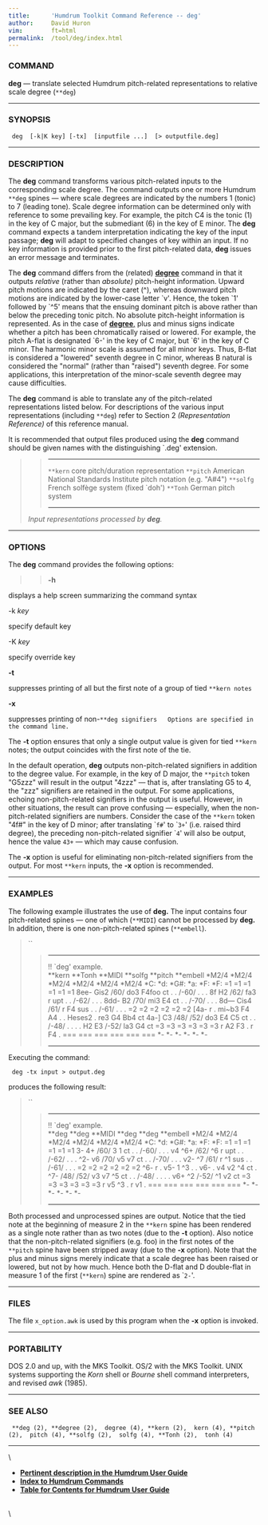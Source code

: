 ```yaml
---
title:		'Humdrum Toolkit Command Reference -- deg'
author:		David Huron
vim:		ft=html
permalink:	/tool/deg/index.html
---
```



### COMMAND

**deg** &mdash; translate selected Humdrum pitch-related representations to
relative scale degree (`**deg`)

------------------------------------------------------------------------

### SYNOPSIS

` deg  [-k|K key] [-tx]  [inputfile ...]  [> outputfile.deg]`

------------------------------------------------------------------------

### DESCRIPTION

The **deg** command transforms various pitch-related inputs to the
corresponding scale degree. The command outputs one or more Humdrum
`**deg` spines &mdash; where scale degrees are indicated by the numbers 1
(tonic) to 7 (leading tone). Scale degree information can be determined
only with reference to some prevailing key. For example, the pitch C4 is
the tonic (1) in the key of C major, but the submediant (6) in the key
of E minor. The **deg** command expects a tandem interpretation
indicating the key of the input passage; **deg** will adapt to specified
changes of key within an input. If no key information is provided prior
to the first pitch-related data, **deg** issues an error message and
terminates.

The **deg** command differs from the (related) [**degree**](degree.html)
command in that it outputs *relative* (rather than *absolute)*
pitch-height information. Upward pitch motions are indicated by the
caret (\^), whereas downward pitch motions are indicated by the
lower-case letter \`v\'. Hence, the token \`1\' followed by \`\^5\'
means that the ensuing dominant pitch is above rather than below the
preceding tonic pitch. No absolute pitch-height information is
represented. As in the case of [**degree**,](degree.html) plus and minus
signs indicate whether a pitch has been chromatically raised or lowered.
For example, the pitch A-flat is designated \`6-\' in the key of C
major, but \`6\' in the key of C minor. The harmonic minor scale is
assumed for all minor keys. Thus, B-flat is considered a \"lowered\"
seventh degree in C minor, whereas B natural is considered the
\"normal\" (rather than \"raised\") seventh degree. For some
applications, this interpretation of the minor-scale seventh degree may
cause difficulties.

The **deg** command is able to translate any of the pitch-related
representations listed below. For descriptions of the various input
representations (including `**deg`) refer to Section 2 *(Representation
Reference)* of this reference manual.

It is recommended that output files produced using the **deg** command
should be given names with the distinguishing \`.deg\' extension.

> >   ----------- ----------------------------------------------------------------------
> >   `**kern`    core pitch/duration representation
> >   `**pitch`   American National Standards Institute pitch notation (e.g. \"A\#4\")
> >   `**solfg`   French solfège system (fixed \`doh\')
> >   `**Tonh`    German pitch system
> >   ----------- ----------------------------------------------------------------------
> >
> *Input representations processed by **deg**.*

------------------------------------------------------------------------

### OPTIONS

The **deg** command provides the following options:

> > **-h**

displays a help screen summarizing the command syntax

-k *key*

specify default key

-K *key*

specify override key

**-t**

suppresses printing of all but the first note of a group of tied
`**kern notes`

**-x**

suppresses printing of
non-`**deg signifiers   Options are specified in the command line. `

The **-t** option ensures that only a single output value is given for
tied `**kern` notes; the output coincides with the first note of the
tie.

In the default operation, **deg** outputs non-pitch-related signifiers
in addition to the degree value. For example, in the key of D major, the
`**pitch` token \"G5zzz\" will result in the output \"4zzz\" &mdash; that
is, after translating G5 to 4, the \"zzz\" signifiers are retained in
the output. For some applications, echoing non-pitch-related signifiers
in the output is useful. However, in other situations, the result can
prove confusing &mdash; especially, when the non-pitch-related signifiers
are numbers. Consider the case of the `**kern` token \"4f\#\" in the key
of D minor; after translating \``f#`\' to \``3+`\' (i.e. raised third
degree), the preceding non-pitch-related signifier \``4`\' will also be
output, hence the value `43+` &mdash; which may cause confusion.

The **-x** option is useful for eliminating non-pitch-related signifiers
from the output. For most `**kern` inputs, the **-x** option is
recommended.

------------------------------------------------------------------------

### EXAMPLES

The following example illustrates the use of **deg.** The input contains
four pitch-related spines &mdash; one of which (`**MIDI`) cannot be
processed by **deg.** In addition, there is one non-pitch-related spines
(`**embell`).

> ``
>
> >   --------------------- ---------- ----------- ----------- ----------- ------------
> >   !! \`deg\' example.                                                  
> >   \*\*kern              \*\*Tonh   \*\*MIDI    \*\*solfg   \*\*pitch   \*\*embell
> >   \*M2/4                \*M2/4     \*M2/4      \*M2/4      \*M2/4      \*M2/4
> >   \*C:                  \*d:       \*G\#:      \*a:        \*F:        \*F:
> >   =1                    =1         =1          =1          =1          =1
> >   8ee-                  Gis2       /60/        do3         F4foo       ct
> >   .                     .          /-60/       .           .           .
> >   8f                    H2         /62/        fa3         r           upt
> >   .                     .          /-62/       .           .           .
> >   8dd-                  B2         /70/        mi3         E4          ct
> >   .                     .          /-70/       .           .           .
> >   8d&mdash;                 Cis4       /61/        r           F4          sus
> >   .                     .          /-61/       .           .           .
> >   =2                    =2         =2          =2          =2          =2
> >   \[4a-                 r          .           mi\~b3      F4 A4       .
> >   .                     Heses2     .           re3         G4 Bb4      ct
> >   4a-\]                 C3         /48/ /52/   do3         E4 C5       ct
> >   .                     .          /-48/       .           .           .
> >   .                     H2 E3      /-52/       la3         G4          ct
> >   =3                    =3         =3          =3          =3          =3
> >   r                     A2 F3      .           r           F4          .
> >   ===                   ===        ===         ===         ===         ===
> >   \*-                   \*-        \*-         \*-         \*-         \*-
> >   --------------------- ---------- ----------- ----------- ----------- ------------
> >
Executing the command:

` deg -tx input > output.deg`

produces the following result:

> ``
>
> >   --------------------- --------- ----------- --------- --------- ------------
> >   !! \`deg\' example.                                             
> >   \*\*deg               \*\*deg   \*\*MIDI    \*\*deg   \*\*deg   \*\*embell
> >   \*M2/4                \*M2/4    \*M2/4      \*M2/4    \*M2/4    \*M2/4
> >   \*C:                  \*d:      \*G\#:      \*a:      \*F:      \*F:
> >   =1                    =1        =1          =1        =1        =1
> >   3-                    4+        /60/        3         1         ct
> >   .                     .         /-60/       .         .         .
> >   v4                    \^6+      /62/        \^6       r         upt
> >   .                     .         /-62/       .         .         .
> >   \^2-                  v6        /70/        v5        v7        ct
> >   .                     .         /-70/       .         .         .
> >   v2-                   \^7       /61/        r         \^1       sus
> >   .                     .         /-61/       .         .         .
> >   =2                    =2        =2          =2        =2        =2
> >   \^6-                  r         .           v5-       1 \^3     .
> >   .                     v6-       .           v4        v2 \^4    ct
> >   .                     \^7-      /48/ /52/   v3        v7 \^5    ct
> >   .                     .         /-48/       .         .         .
> >   .                     v6+ \^2   /-52/       \^1       v2        ct
> >   =3                    =3        =3          =3        =3        =3
> >   r                     v5 \^3    .           r         v1        .
> >   ===                   ===       ===         ===       ===       ===
> >   \*-                   \*-       \*-         \*-       \*-       \*-
> >   --------------------- --------- ----------- --------- --------- ------------
> >
Both processed and unprocessed spines are output. Notice that the tied
note at the beginning of measure 2 in the `**kern` spine has been
rendered as a single note rather than as two notes (due to the **-t**
option). Also notice that the non-pitch-related signifiers (e.g. foo) in
the first notes of the `**pitch` spine have been stripped away (due to
the **-x** option). Note that the plus and minus signs merely indicate
that a scale degree has been raised or lowered, but not by how much.
Hence both the D-flat and D double-flat in measure 1 of the first
(`**kern`) spine are rendered as \``2-`\'.

------------------------------------------------------------------------

### FILES

The file `x_option.awk` is used by this program when the **-x** option
is invoked.

------------------------------------------------------------------------

### PORTABILITY

DOS 2.0 and up, with the MKS Toolkit. OS/2 with the MKS Toolkit. UNIX
systems supporting the *Korn* shell or *Bourne* shell command
interpreters, and revised *awk* (1985).

------------------------------------------------------------------------

### SEE ALSO

` **deg (2), **degree (2),  degree (4), **kern (2),  kern (4), **pitch (2),  pitch (4), **solfg (2),  solfg (4), **Tonh (2),  tonh (4)`

------------------------------------------------------------------------

\

-   [**Pertinent description in the Humdrum User
    Guide**](../guide04.html#Scale_Degree)
-   [**Index to Humdrum Commands**](../commands.toc.html)
-   [**Table for Contents for Humdrum User Guide**](../guide.toc.html)

\
\
